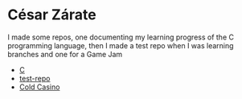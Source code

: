 # César Zárate

I made some repos, one documenting my learning progress of the C programming language, then I made a test repo when I was learning branches and one for a Game Jam

- [C](https://github.com/CesarJZO/C)
- [test-repo](https://github.com/CesarJZO/test-repo)
- [Cold Casino](https://github.com/CesarJZO/Cold-Casino)
